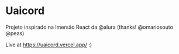 # Uaicord
Projeto inspirado na Imersão React da @alura (thanks! @omariosouto @peas)

Live at https://uaicord.vercel.app/ :)
